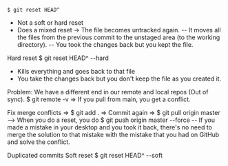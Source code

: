     $ git reset HEAD^

- Not a soft or hard reset
- Does a mixed reset
  -> The file becomes untracked again.
  -- It moves all the files from the previous commit to the unstaged area (to the working directory).
  -- You took the changes back but you kept the file.

Hard reset
$ git reset HEAD^ --hard

- Kills everything and goes back to that file
- You take the changes back but you don't keep the file as you created it.

Problem: We have a different end in our remote and local repos (Out of sync).
$ git remote -v
=> If you pull from main, you get a conflict.

Fix merge conflicts => $ git add . => Commit again => $ git pull origin master
--> When you do a reset, you do $ git push origin master --force
-- If you made a mistake in your desktop and you took it back, there's no need to merge the solution to that mistake with the mistake that you had on GitHub and solve the conflict.

Duplicated commits
Soft reset
$ git reset HEAD^ --soft
